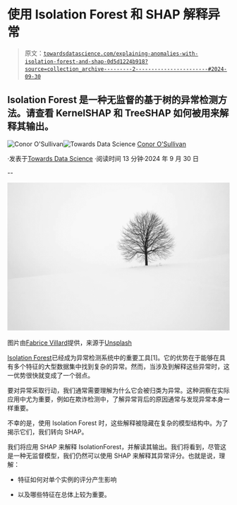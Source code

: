 # 使用 Isolation Forest 和 SHAP 解释异常

> 原文：[`towardsdatascience.com/explaining-anomalies-with-isolation-forest-and-shap-0d5d1224b918?source=collection_archive---------2-----------------------#2024-09-30`](https://towardsdatascience.com/explaining-anomalies-with-isolation-forest-and-shap-0d5d1224b918?source=collection_archive---------2-----------------------#2024-09-30)

## Isolation Forest 是一种无监督的基于树的异常检测方法。请查看 KernelSHAP 和 TreeSHAP 如何被用来解释其输出。

[](https://conorosullyds.medium.com/?source=post_page---byline--0d5d1224b918--------------------------------)![Conor O'Sullivan](https://conorosullyds.medium.com/?source=post_page---byline--0d5d1224b918--------------------------------)[](https://towardsdatascience.com/?source=post_page---byline--0d5d1224b918--------------------------------)![Towards Data Science](https://towardsdatascience.com/?source=post_page---byline--0d5d1224b918--------------------------------) [Conor O'Sullivan](https://conorosullyds.medium.com/?source=post_page---byline--0d5d1224b918--------------------------------)

·发表于[Towards Data Science](https://towardsdatascience.com/?source=post_page---byline--0d5d1224b918--------------------------------) ·阅读时间 13 分钟·2024 年 9 月 30 日

--

![](img/b3af57d81f5593ea564511d46da28df6.png)

图片由[Fabrice Villard](https://unsplash.com/@fabulu75?utm_source=medium&utm_medium=referral)提供，来源于[Unsplash](https://unsplash.com/?utm_source=medium&utm_medium=referral)

[Isolation Forest](https://www.datacamp.com/tutorial/isolation-forest)已经成为异常检测系统中的重要工具[1]。它的优势在于能够在具有多个特征的大型数据集中找到复杂的异常。然而，当涉及到解释这些异常时，这一优势很快就变成了一个弱点。

要对异常采取行动，我们通常需要理解为什么它会被归类为异常。这种洞察在实际应用中尤为重要，例如在欺诈检测中，了解异常背后的原因通常与发现异常本身一样重要。

不幸的是，使用 Isolation Forest 时，这些解释被隐藏在复杂的模型结构中。为了揭示它们，我们转向 SHAP。

我们将应用 SHAP 来解释 IsolationForest，并解读其输出。我们将看到，尽管这是一种无监督模型，我们仍然可以使用 SHAP 来解释其异常评分。也就是说，理解：

+   特征如何对单个实例的评分产生影响

+   以及哪些特征在总体上较为重要。
